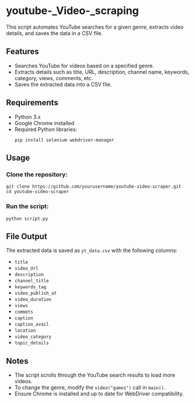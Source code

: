# youtube-_Video-_scraping


This script automates YouTube searches for a given genre, extracts video details, and saves the data in a CSV file.

## Features
- Searches YouTube for videos based on a specified genre.
- Extracts details such as title, URL, description, channel name, keywords, category, views, comments, etc.
- Saves the extracted data into a CSV file.

## Requirements
- Python 3.x
- Google Chrome installed
- Required Python libraries:
  ```
  pip install selenium webdriver-manager

## Usage

### Clone the repository:
```
git clone https://github.com/yourusername/youtube-video-scraper.git
cd youtube-video-scraper
```
### Run the script:
```
python script.py
```
## File Output

The extracted data is saved as `yt_data.csv` with the following columns:

- `title`
- `video_Url`
- `description`
- `channel_title`
- `keywords_tag`
- `video_publish_at`
- `video_duration`
- `views`
- `commets`
- `caption`
- `caption_avail`
- `location`
- `video_category`
- `topic_details`

## Notes
- The script scrolls through the YouTube search results to load more videos.
- To change the genre, modify the `video("games")` call in `main()`.
- Ensure Chrome is installed and up to date for WebDriver compatibility.




